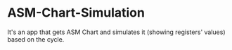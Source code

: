 # ASM-Chart-Simulation
It's an app that gets ASM Chart and simulates it (showing registers' values) based on the cycle.
